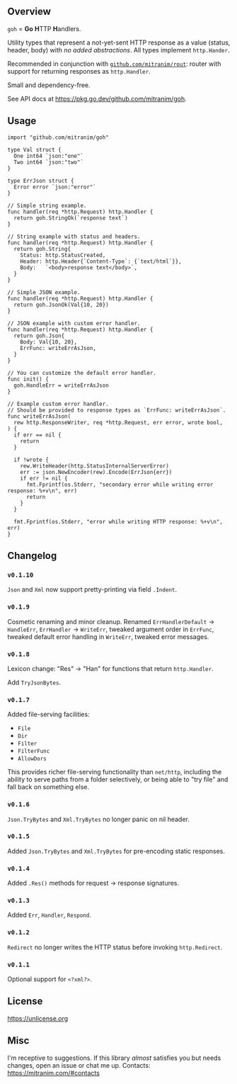 ## Overview

`goh` = **Go** **H**TTP **H**andlers.

Utility types that represent a not-yet-sent HTTP response as a value (status, header, body) with _no added abstractions_. All types implement `http.Hander`.

Recommended in conjunction with [`github.com/mitranim/rout`](https://github.com/mitranim/rout): router with support for returning responses as `http.Handler`.

Small and dependency-free.

See API docs at https://pkg.go.dev/github.com/mitranim/goh.

## Usage

```golang
import "github.com/mitranim/goh"

type Val struct {
  One int64 `json:"one"`
  Two int64 `json:"two"`
}

type ErrJson struct {
  Error error `json:"error"`
}

// Simple string example.
func handler(req *http.Request) http.Handler {
  return goh.StringOk(`response text`)
}

// String example with status and headers.
func handler(req *http.Request) http.Handler {
  return goh.String{
    Status: http.StatusCreated,
    Header: http.Header{`Content-Type`: {`text/html`}},
    Body:   `<body>response text</body>`,
  }
}

// Simple JSON example.
func handler(req *http.Request) http.Handler {
  return goh.JsonOk(Val{10, 20})
}

// JSON example with custom error handler.
func handler(req *http.Request) http.Handler {
  return goh.Json{
    Body: Val{10, 20},
    ErrFunc: writeErrAsJson,
  }
}

// You can customize the default error handler.
func init() {
  goh.HandleErr = writeErrAsJson
}

// Example custom error handler.
// Should be provided to response types as `ErrFunc: writeErrAsJson`.
func writeErrAsJson(
  rew http.ResponseWriter, req *http.Request, err error, wrote bool,
) {
  if err == nil {
    return
  }

  if !wrote {
    rew.WriteHeader(http.StatusInternalServerError)
    err := json.NewEncoder(rew).Encode(ErrJson{err})
    if err != nil {
      fmt.Fprintf(os.Stderr, "secondary error while writing error response: %+v\n", err)
      return
    }
  }

  fmt.Fprintf(os.Stderr, "error while writing HTTP response: %+v\n", err)
}
```

## Changelog

### `v0.1.10`

`Json` and `Xml` now support pretty-printing via field `.Indent`.

### `v0.1.9`

Cosmetic renaming and minor cleanup. Renamed `ErrHandlerDefault` → `HandleErr`, `ErrHandler` → `WriteErr`, tweaked argument order in `ErrFunc`, tweaked default error handling in `WriteErr`, tweaked error messages.

### `v0.1.8`

Lexicon change: "Res" → "Han" for functions that return `http.Handler`.

Add `TryJsonBytes`.

### `v0.1.7`

Added file-serving facilities:

  * `File`
  * `Dir`
  * `Filter`
  * `FilterFunc`
  * `AllowDors`

This provides richer file-serving functionality than `net/http`, including the ability to serve paths from a folder selectively, or being able to "try file" and fall back on something else.

### `v0.1.6`

`Json.TryBytes` and `Xml.TryBytes` no longer panic on nil header.

### `v0.1.5`

Added `Json.TryBytes` and `Xml.TryBytes` for pre-encoding static responses.

### `v0.1.4`

Added `.Res()` methods for request → response signatures.

### `v0.1.3`

Added `Err`, `Handler`, `Respond`.

### `v0.1.2`

`Redirect` no longer writes the HTTP status before invoking `http.Redirect`.

### `v0.1.1`

Optional support for `<?xml?>`.

## License

https://unlicense.org

## Misc

I'm receptive to suggestions. If this library _almost_ satisfies you but needs changes, open an issue or chat me up. Contacts: https://mitranim.com/#contacts
